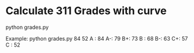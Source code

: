 # Calculate 311 Grades with curve

python grades.py <A> <C>


Example: 
python grades.py 84 52
A : 84
A-: 79
B+: 73
B : 68
B-: 63
C+: 57
C : 52
